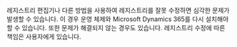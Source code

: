 레지스트리 편집기나 다른 방법을 사용하여 레지스트리를 잘못 수정하면 심각한 문제가 발생할 수 있습니다. 이 경우 운영 체제와 Microsoft Dynamics 365를 다시 설치해야 할 수 있습니다. 또한 문제가 해결되지 않는 경우도 있습니다. 레지스트리 수정에 따른 책임은 사용자에게 있습니다.